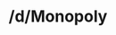 ---
title: /d/Monopoly
link_onion: http://vworp2mspe566cws.onion/to/dread/a69857efe2
tags:
  - monopoly
---